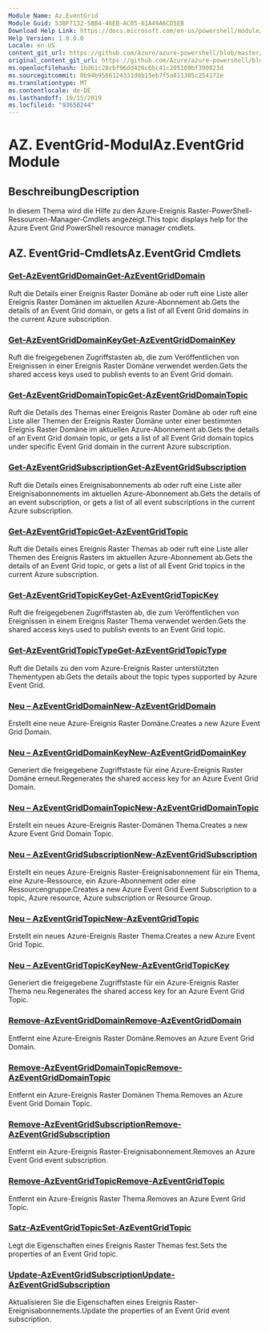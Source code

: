 ```yaml
---
Module Name: Az.EventGrid
Module Guid: 53BF7132-5BB4-46EB-AC05-61A49A6CD5EB
Download Help Link: https://docs.microsoft.com/en-us/powershell/module/az.eventgrid
Help Version: 1.0.0.0
Locale: en-US
content_git_url: https://github.com/Azure/azure-powershell/blob/master/src/EventGrid/EventGrid/help/Az.EventGrid.md
original_content_git_url: https://github.com/Azure/azure-powershell/blob/master/src/EventGrid/EventGrid/help/Az.EventGrid.md
ms.openlocfilehash: 1bd61c28cbf96dd426c6bc41c205109bf390823d
ms.sourcegitcommit: 0b94b9566124331d0b15eb7f5a811305c254172e
ms.translationtype: MT
ms.contentlocale: de-DE
ms.lasthandoff: 10/15/2019
ms.locfileid: "93650244"
---
```

# <span data-ttu-id="71236-101">AZ. EventGrid-Modul</span><span class="sxs-lookup"><span data-stu-id="71236-101">Az.EventGrid Module</span></span>
## <span data-ttu-id="71236-102">Beschreibung</span><span class="sxs-lookup"><span data-stu-id="71236-102">Description</span></span>
<span data-ttu-id="71236-103">In diesem Thema wird die Hilfe zu den Azure-Ereignis Raster-PowerShell-Ressourcen-Manager-Cmdlets angezeigt.</span><span class="sxs-lookup"><span data-stu-id="71236-103">This topic displays help for the Azure Event Grid PowerShell resource manager cmdlets.</span></span>

## <span data-ttu-id="71236-104">AZ. EventGrid-Cmdlets</span><span class="sxs-lookup"><span data-stu-id="71236-104">Az.EventGrid Cmdlets</span></span>
### [<span data-ttu-id="71236-105">Get-AzEventGridDomain</span><span class="sxs-lookup"><span data-stu-id="71236-105">Get-AzEventGridDomain</span></span>](Get-AzEventGridDomain.md)
<span data-ttu-id="71236-106">Ruft die Details einer Ereignis Raster Domäne ab oder ruft eine Liste aller Ereignis Raster Domänen im aktuellen Azure-Abonnement ab.</span><span class="sxs-lookup"><span data-stu-id="71236-106">Gets the details of an Event Grid domain, or gets a list of all Event Grid domains in the current Azure subscription.</span></span>

### [<span data-ttu-id="71236-107">Get-AzEventGridDomainKey</span><span class="sxs-lookup"><span data-stu-id="71236-107">Get-AzEventGridDomainKey</span></span>](Get-AzEventGridDomainKey.md)
<span data-ttu-id="71236-108">Ruft die freigegebenen Zugriffstasten ab, die zum Veröffentlichen von Ereignissen in einer Ereignis Raster Domäne verwendet werden.</span><span class="sxs-lookup"><span data-stu-id="71236-108">Gets the shared access keys used to publish events to an Event Grid domain.</span></span>

### [<span data-ttu-id="71236-109">Get-AzEventGridDomainTopic</span><span class="sxs-lookup"><span data-stu-id="71236-109">Get-AzEventGridDomainTopic</span></span>](Get-AzEventGridDomainTopic.md)
<span data-ttu-id="71236-110">Ruft die Details des Themas einer Ereignis Raster Domäne ab oder ruft eine Liste aller Themen der Ereignis Raster Domäne unter einer bestimmten Ereignis Raster Domäne im aktuellen Azure-Abonnement ab.</span><span class="sxs-lookup"><span data-stu-id="71236-110">Gets the details of an Event Grid domain topic, or gets a list of all Event Grid domain topics under specific Event Grid domain in the current Azure subscription.</span></span>

### [<span data-ttu-id="71236-111">Get-AzEventGridSubscription</span><span class="sxs-lookup"><span data-stu-id="71236-111">Get-AzEventGridSubscription</span></span>](Get-AzEventGridSubscription.md)
<span data-ttu-id="71236-112">Ruft die Details eines Ereignisabonnements ab oder ruft eine Liste aller Ereignisabonnements im aktuellen Azure-Abonnement ab.</span><span class="sxs-lookup"><span data-stu-id="71236-112">Gets the details of an event subscription, or gets a list of all event subscriptions in the current Azure subscription.</span></span>

### [<span data-ttu-id="71236-113">Get-AzEventGridTopic</span><span class="sxs-lookup"><span data-stu-id="71236-113">Get-AzEventGridTopic</span></span>](Get-AzEventGridTopic.md)
<span data-ttu-id="71236-114">Ruft die Details eines Ereignis Raster Themas ab oder ruft eine Liste aller Themen des Ereignis Rasters im aktuellen Azure-Abonnement ab.</span><span class="sxs-lookup"><span data-stu-id="71236-114">Gets the details of an Event Grid topic, or gets a list of all Event Grid topics in the current Azure subscription.</span></span>

### [<span data-ttu-id="71236-115">Get-AzEventGridTopicKey</span><span class="sxs-lookup"><span data-stu-id="71236-115">Get-AzEventGridTopicKey</span></span>](Get-AzEventGridTopicKey.md)
<span data-ttu-id="71236-116">Ruft die freigegebenen Zugriffstasten ab, die zum Veröffentlichen von Ereignissen in einem Ereignis Raster Thema verwendet werden.</span><span class="sxs-lookup"><span data-stu-id="71236-116">Gets the shared access keys used to publish events to an Event Grid topic.</span></span>

### [<span data-ttu-id="71236-117">Get-AzEventGridTopicType</span><span class="sxs-lookup"><span data-stu-id="71236-117">Get-AzEventGridTopicType</span></span>](Get-AzEventGridTopicType.md)
<span data-ttu-id="71236-118">Ruft die Details zu den vom Azure-Ereignis Raster unterstützten Thementypen ab.</span><span class="sxs-lookup"><span data-stu-id="71236-118">Gets the details about the topic types supported by Azure Event Grid.</span></span>

### [<span data-ttu-id="71236-119">Neu – AzEventGridDomain</span><span class="sxs-lookup"><span data-stu-id="71236-119">New-AzEventGridDomain</span></span>](New-AzEventGridDomain.md)
<span data-ttu-id="71236-120">Erstellt eine neue Azure-Ereignis Raster Domäne.</span><span class="sxs-lookup"><span data-stu-id="71236-120">Creates a new Azure Event Grid Domain.</span></span>

### [<span data-ttu-id="71236-121">Neu – AzEventGridDomainKey</span><span class="sxs-lookup"><span data-stu-id="71236-121">New-AzEventGridDomainKey</span></span>](New-AzEventGridDomainKey.md)
<span data-ttu-id="71236-122">Generiert die freigegebene Zugriffstaste für eine Azure-Ereignis Raster Domäne erneut.</span><span class="sxs-lookup"><span data-stu-id="71236-122">Regenerates the shared access key for an Azure Event Grid Domain.</span></span>

### [<span data-ttu-id="71236-123">Neu – AzEventGridDomainTopic</span><span class="sxs-lookup"><span data-stu-id="71236-123">New-AzEventGridDomainTopic</span></span>](New-AzEventGridDomainTopic.md)
<span data-ttu-id="71236-124">Erstellt ein neues Azure-Ereignis Raster-Domänen Thema.</span><span class="sxs-lookup"><span data-stu-id="71236-124">Creates a new Azure Event Grid Domain Topic.</span></span>

### [<span data-ttu-id="71236-125">Neu – AzEventGridSubscription</span><span class="sxs-lookup"><span data-stu-id="71236-125">New-AzEventGridSubscription</span></span>](New-AzEventGridSubscription.md)
<span data-ttu-id="71236-126">Erstellt ein neues Azure-Ereignis Raster-Ereignisabonnement für ein Thema, eine Azure-Ressource, ein Azure-Abonnement oder eine Ressourcengruppe.</span><span class="sxs-lookup"><span data-stu-id="71236-126">Creates a new Azure Event Grid Event Subscription to a topic, Azure resource, Azure subscription or Resource Group.</span></span>

### [<span data-ttu-id="71236-127">Neu – AzEventGridTopic</span><span class="sxs-lookup"><span data-stu-id="71236-127">New-AzEventGridTopic</span></span>](New-AzEventGridTopic.md)
<span data-ttu-id="71236-128">Erstellt ein neues Azure-Ereignis Raster Thema.</span><span class="sxs-lookup"><span data-stu-id="71236-128">Creates a new Azure Event Grid Topic.</span></span>

### [<span data-ttu-id="71236-129">Neu – AzEventGridTopicKey</span><span class="sxs-lookup"><span data-stu-id="71236-129">New-AzEventGridTopicKey</span></span>](New-AzEventGridTopicKey.md)
<span data-ttu-id="71236-130">Generiert die freigegebene Zugriffstaste für ein Azure-Ereignis Raster Thema neu.</span><span class="sxs-lookup"><span data-stu-id="71236-130">Regenerates the shared access key for an Azure Event Grid Topic.</span></span>

### [<span data-ttu-id="71236-131">Remove-AzEventGridDomain</span><span class="sxs-lookup"><span data-stu-id="71236-131">Remove-AzEventGridDomain</span></span>](Remove-AzEventGridDomain.md)
<span data-ttu-id="71236-132">Entfernt eine Azure-Ereignis Raster Domäne.</span><span class="sxs-lookup"><span data-stu-id="71236-132">Removes an Azure Event Grid Domain.</span></span>

### [<span data-ttu-id="71236-133">Remove-AzEventGridDomainTopic</span><span class="sxs-lookup"><span data-stu-id="71236-133">Remove-AzEventGridDomainTopic</span></span>](Remove-AzEventGridDomainTopic.md)
<span data-ttu-id="71236-134">Entfernt ein Azure-Ereignis Raster Domänen Thema.</span><span class="sxs-lookup"><span data-stu-id="71236-134">Removes an Azure Event Grid Domain Topic.</span></span>

### [<span data-ttu-id="71236-135">Remove-AzEventGridSubscription</span><span class="sxs-lookup"><span data-stu-id="71236-135">Remove-AzEventGridSubscription</span></span>](Remove-AzEventGridSubscription.md)
<span data-ttu-id="71236-136">Entfernt ein Azure-Ereignis Raster-Ereignisabonnement.</span><span class="sxs-lookup"><span data-stu-id="71236-136">Removes an Azure Event Grid event subscription.</span></span>

### [<span data-ttu-id="71236-137">Remove-AzEventGridTopic</span><span class="sxs-lookup"><span data-stu-id="71236-137">Remove-AzEventGridTopic</span></span>](Remove-AzEventGridTopic.md)
<span data-ttu-id="71236-138">Entfernt ein Azure-Ereignis Raster Thema.</span><span class="sxs-lookup"><span data-stu-id="71236-138">Removes an Azure Event Grid Topic.</span></span>

### [<span data-ttu-id="71236-139">Satz-AzEventGridTopic</span><span class="sxs-lookup"><span data-stu-id="71236-139">Set-AzEventGridTopic</span></span>](Set-AzEventGridTopic.md)
<span data-ttu-id="71236-140">Legt die Eigenschaften eines Ereignis Raster Themas fest.</span><span class="sxs-lookup"><span data-stu-id="71236-140">Sets the properties of an Event Grid topic.</span></span>

### [<span data-ttu-id="71236-141">Update-AzEventGridSubscription</span><span class="sxs-lookup"><span data-stu-id="71236-141">Update-AzEventGridSubscription</span></span>](Update-AzEventGridSubscription.md)
<span data-ttu-id="71236-142">Aktualisieren Sie die Eigenschaften eines Ereignis Raster-Ereignisabonnements.</span><span class="sxs-lookup"><span data-stu-id="71236-142">Update the properties of an Event Grid event subscription.</span></span>

